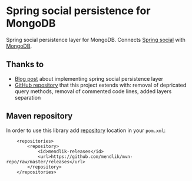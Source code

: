 Spring social persistence for MongoDB
=====================================

Spring social persistence layer for MongoDB.
Connects [Spring social](http://www.springsource.org/spring-social) with [MongoDB](http://www.mongodb.org/).

Thanks to
---------

- [Blog post](http://harmonicdevelopment.tumblr.com/post/13613051804/adding-spring-social-to-a-spring-mvc-and-spring) about implementing spring social persistence layer
- [GitHub repository](https://github.com/CarloMicieli/spring-social-mongo) that this project extends with: removal of depricated query methods, removal of commented code lines, added layers separation


Maven repository
----------------

In order to use this library add [repository](http://github.com/mendlik/mvn-repo) location in your `pom.xml`:

		<repositories>
		    <repository>
		        <id>mendlik-releases</id>
		        <url>https://github.com/mendlik/mvn-repo/raw/master/releases</url>
		    </repository>
		</repositories>
